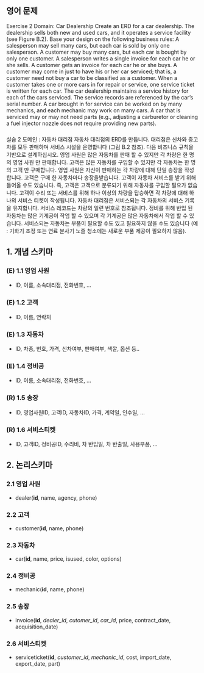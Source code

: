 ## 영어 문제
Exercise 2
Domain: Car Dealership
Create an ERD for a car dealership. The dealership sells both new and used cars, and it operates a service facility (see Figure B.2). Base your design on the following business rules: A salesperson may sell many cars, but each car is sold by only one salesperson. A customer may buy many cars, but each car is bought by only one customer.
A salesperson writes a single invoice for each car he or she sells. A customer gets an invoice for each car he or she buys. A customer may come in just to have his or her car serviced; that is, a customer need not buy a car to be classified as a customer. When a customer takes one or more cars in for repair or service, one service ticket is written for each car. The car dealership maintains a service history for each of the cars serviced. The service records are referenced by the car’s serial number.
A car brought in for service can be worked on by many mechanics, and each mechanic may work on many cars. A car that is serviced may or may not need parts (e.g., adjusting a carburetor or cleaning a fuel injector nozzle does not require providing new parts).

###

실습 2
도메인 : 자동차 대리점
자동차 대리점의 ERD를 만듭니다. 
대리점은 신차와 중고차를 모두 판매하며 서비스 시설을 운영합니다 (그림 B.2 참조). 
다음 비즈니스 규칙을 기반으로 설계하십시오. 
영업 사원은 많은 자동차를 판매 할 수 있지만 각 차량은 한 명의 영업 사원 만 판매합니다. 
고객은 많은 자동차를 구입할 수 있지만 각 자동차는 한 명의 고객 만 구매합니다.
영업 사원은 자신이 판매하는 각 차량에 대해 단일 송장을 작성합니다. 
고객은 구매 한 자동차마다 송장을받습니다. 
고객이 자동차 서비스를 받기 위해 들어올 수도 있습니다. 
즉, 고객은 고객으로 분류되기 위해 자동차를 구입할 필요가 없습니다. 
고객이 수리 또는 서비스를 위해 하나 이상의 차량을 탑승하면 각 차량에 대해 하나의 서비스 티켓이 작성됩니다. 
자동차 대리점은 서비스되는 각 자동차의 서비스 기록을 유지합니다. 서비스 레코드는 차량의 일련 번호로 참조됩니다.
정비를 위해 반입 된 자동차는 많은 기계공이 작업 할 수 있으며 각 기계공은 많은 자동차에서 작업 할 수 있습니다. 
서비스되는 자동차는 부품이 필요할 수도 있고 필요하지 않을 수도 있습니다 
(예 : 기화기 조정 또는 연료 분사기 노즐 청소에는 새로운 부품 제공이 필요하지 않음).

## 1. 개념 스키마
### (E) 1.1 영업 사원
- ID, 이름, 소속대리점, 전화번호, ...
### (E) 1.2 고객
- ID, 이름, 연락처
### (E) 1.3 자동차
- ID, 차종, 번호, 가격, 신차여부, 판매여부, 색깔, 옵션 등..
### (E) 1.4 정비공
- ID, 이름, 소속대리점, 전화번호, ...
### (R) 1.5 송장
- ID, 영업사원ID, 고객ID, 자동차ID, 가격, 계약일, 인수일,  ...
### (R) 1.6 서비스티켓
- ID, 고객ID, 정비공ID, 수리비, 차 반입일, 차 반출일, 사용부품, ... 

## 2. 논리스키마
### 2.1 영업 사원
- dealer(**id**, name, agency, phone)
### 2.2 고객
- customer(**id**, name, phone)
### 2.3 자동차
- car(**id**, name, price, isused, color, options)

### 2.4 정비공
- mechanic(**id**, name, phone)

### 2.5 송장
- invoice(**id**, *dealer_id*, *cutomer_id*, *car_id*, price, contract_date, acquisition_date)

### 2.6 서비스티켓
- serviceticket(**id**, *customer_id*, *mechanic_id*, cost, import_date, export_date, part)
